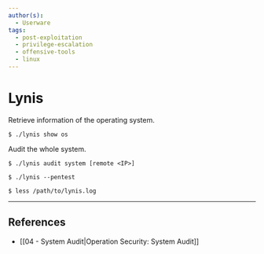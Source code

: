 ```yaml
---
author(s):
  - Userware
tags:
  - post-exploitation
  - privilege-escalation
  - offensive-tools
  - linux
---
```

# Lynis

Retrieve information of the operating system.

```
$ ./lynis show os
```

Audit the whole system.

```
$ ./lynis audit system [remote <IP>]

$ ./lynis --pentest

$ less /path/to/lynis.log
```

---
## References

- [[04 - System Audit|Operation Security: System Audit]]